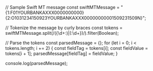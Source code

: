 // Sample Swift MT message
const swiftMTMessage = "{1:F01YOURBANKAXXX0000000000}{2:O1031234150923YOURBANKAXXX00000000001509231509N}";

// Tokenize the message by curly braces
const tokens = swiftMTMessage.split(/({\d+:)|(:\d+})/).filter(Boolean);

// Parse the tokens
const parsedMessage = {};
for (let i = 0; i < tokens.length; i += 2) {
  const fieldTag = tokens[i];
  const fieldValue = tokens[i + 1];
  parsedMessage[fieldTag] = fieldValue;
}

console.log(parsedMessage);
